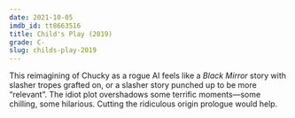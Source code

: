 ```yaml
---
date: 2021-10-05
imdb_id: tt8663516
title: Child's Play (2019)
grade: C-
slug: childs-play-2019
---
```


This reimagining of Chucky as a rogue AI feels like a _Black Mirror_ story with slasher tropes grafted on, or a slasher story punched up to be more “relevant”. The idiot plot overshadows some terrific moments—some chilling, some hilarious. Cutting the ridiculous origin prologue would help.